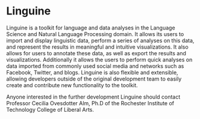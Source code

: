 Linguine
========

Linguine is a toolkit for language and data analyses in the Language Science and
Natural Language Processing domain. It allows its users to import and display 
linguistic data, perform a series of analyses on this data, and represent the 
results in meaningful and intuitive visualizations. It also allows for users to
annotate these data, as well as export the results and visualizations. 
Additionally it allows the users to perform quick analyses on data imported 
from commonly used social media and networks such as Facebook, Twitter, and 
blogs. Linguine is also flexible and extensible, allowing developers outside of
the original development team to easily create and contribute new functionality
to the toolkit.

Anyone interested in the further development Linguine should contact 
Professor Cecilia Ovesdotter Alm, Ph.D of the Rochester Institute of Technology
College of Liberal Arts.
